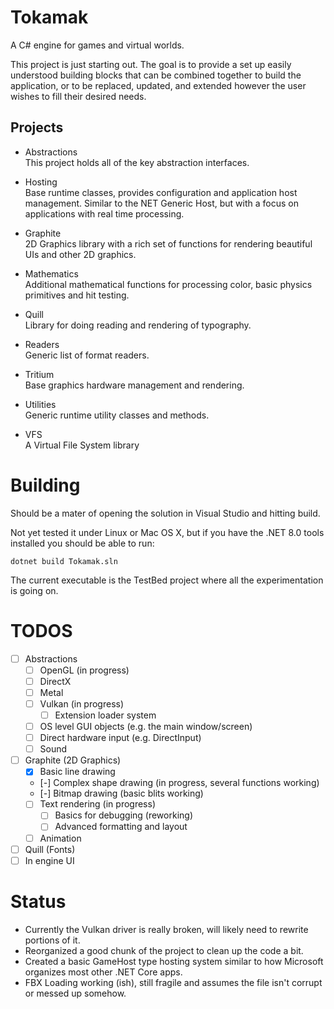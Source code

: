 # Tokamak
A C# engine for games and virtual worlds.

This project is just starting out.  The goal is to provide a set up easily understood building blocks that can be combined together to build the application, or to be 
replaced, updated, and extended however the user wishes to fill their desired needs.

## Projects
- Abstractions\
  This project holds all of the key abstraction interfaces.

- Hosting\
  Base runtime classes, provides configuration and application host management.  Similar to the NET Generic Host, but with a focus on applications with real time processing.

- Graphite\
  2D Graphics library with a rich set of functions for rendering beautiful UIs and other 2D graphics.

- Mathematics\
  Additional mathematical functions for processing color, basic physics primitives and hit testing.

- Quill\
  Library for doing reading and rendering of typography.

- Readers\
  Generic list of format readers.

- Tritium\
  Base graphics hardware management and rendering.

- Utilities\
  Generic runtime utility classes and methods.

- VFS\
  A Virtual File System library

# Building
Should be a mater of opening the solution in Visual Studio and hitting build.

Not yet tested it under Linux or Mac OS X, but if you have the .NET 8.0 tools installed you should be able to run:
```
dotnet build Tokamak.sln
```

The current executable is the TestBed project where all the experimentation is going on.

# TODOS
- [ ] Abstractions
  - [ ] OpenGL (in progress)
  - [ ] DirectX
  - [ ] Metal
  - [ ] Vulkan (in progress)
	- [ ] Extension loader system
  - [ ] OS level GUI objects (e.g. the main window/screen)
  - [ ] Direct hardware input (e.g. DirectInput)
  - [ ] Sound
- [ ] Graphite (2D Graphics)
  - [X] Basic line drawing
  - [-] Complex shape drawing (in progress, several functions working)
  - [-] Bitmap drawing (basic blits working)
  - [ ] Text rendering (in progress)
    - [ ] Basics for debugging (reworking)
    - [ ] Advanced formatting and layout
  - [ ] Animation
- [ ] Quill (Fonts)
- [ ] In engine UI

# Status
- Currently the Vulkan driver is really broken, will likely need to rewrite portions of it.
- Reorganized a good chunk of the project to clean up the code a bit.
- Created a basic GameHost type hosting system similar to how Microsoft organizes most other .NET Core apps.
- FBX Loading working (ish), still fragile and assumes the file isn't corrupt or messed up somehow.
